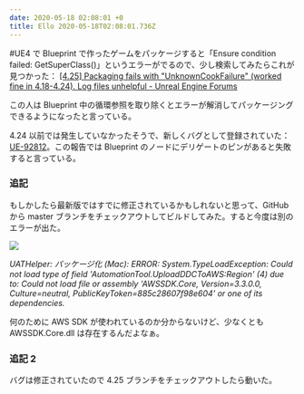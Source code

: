 ```yaml
---
date: 2020-05-18 02:08:01 +0
title: Ello 2020-05-18T02:08:01.736Z
---
```

#UE4 で Blueprint で作ったゲームをパッケージすると「Ensure condition failed: GetSuperClass()」というエラーがでるので、少し検索してみたらこれが見つかった：
[[4.25] Packaging fails with &quot;UnknownCookFailure&quot; (worked fine in 4.18-4.24). Log files unhelpful - Unreal Engine Forums](https://forums.unrealengine.com/community/general-discussion/1759623-4-25-packaging-fails-with-unknowncookfailure-worked-fine-in-4-18-4-24-log-files-unhelpful)

この人は Blueprint 中の循環参照を取り除くとエラーが解消してパッケージングできるようになったと言っている。

4.24 以前では発生していなかったそうで、新しくバグとして登録されていた：[UE-92812](https://issues.unrealengine.com/issue/UE-92812)。この報告では Blueprint のノードにデリゲートのピンがあると失敗すると言っている。

### 追記

もしかしたら最新版ではすでに修正されているかもしれないと思って、GitHub から master ブランチをチェックアウトしてビルドしてみた。すると今度は別のエラーが出た。


![](https://assets2.ello.co/uploads/asset/attachment/11366492/ello-optimized-745cedaa.jpg)

<i>UATHelper: パッケージ化 (Mac): ERROR: System.TypeLoadException: Could not load type of field &apos;AutomationTool.UploadDDCToAWS:Region&apos; (4) due to: Could not load file or assembly &apos;AWSSDK.Core, Version=3.3.0.0, Culture=neutral, PublicKeyToken=885c28607f98e604&apos; or one of its dependencies.</i>

何のために AWS SDK が使われているのか分からないけど、少なくとも AWSSDK.Core.dll は存在するんだよなぁ。


### 追記 2

バグは修正されていたので 4.25 ブランチをチェックアウトしたら動いた。

